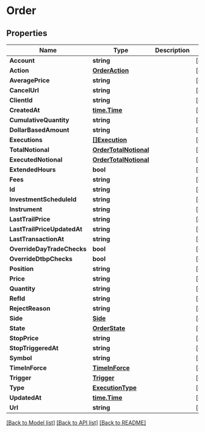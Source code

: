 # Order

## Properties

Name | Type | Description | Notes
------------ | ------------- | ------------- | -------------
**Account** | **string** |  | [optional] 
**Action** | [**OrderAction**](OrderAction.md) |  | [optional] 
**AveragePrice** | **string** |  | [optional] 
**CancelUrl** | **string** |  | [optional] 
**ClientId** | **string** |  | [optional] 
**CreatedAt** | [**time.Time**](time.Time.md) |  | [optional] 
**CumulativeQuantity** | **string** |  | [optional] 
**DollarBasedAmount** | **string** |  | [optional] 
**Executions** | [**[]Execution**](Execution.md) |  | [optional] 
**TotalNotional** | [**OrderTotalNotional**](Order_total_notional.md) |  | [optional] 
**ExecutedNotional** | [**OrderTotalNotional**](Order_total_notional.md) |  | [optional] 
**ExtendedHours** | **bool** |  | [optional] 
**Fees** | **string** |  | [optional] 
**Id** | **string** |  | [optional] 
**InvestmentScheduleId** | **string** |  | [optional] 
**Instrument** | **string** |  | [optional] 
**LastTrailPrice** | **string** |  | [optional] 
**LastTrailPriceUpdatedAt** | **string** |  | [optional] 
**LastTransactionAt** | **string** |  | [optional] 
**OverrideDayTradeChecks** | **bool** |  | [optional] 
**OverrideDtbpChecks** | **bool** |  | [optional] 
**Position** | **string** |  | [optional] 
**Price** | **string** |  | [optional] 
**Quantity** | **string** |  | [optional] 
**RefId** | **string** |  | [optional] 
**RejectReason** | **string** |  | [optional] 
**Side** | [**Side**](Side.md) |  | [optional] 
**State** | [**OrderState**](OrderState.md) |  | [optional] 
**StopPrice** | **string** |  | [optional] 
**StopTriggeredAt** | **string** |  | [optional] 
**Symbol** | **string** |  | [optional] 
**TimeInForce** | [**TimeInForce**](TimeInForce.md) |  | [optional] 
**Trigger** | [**Trigger**](Trigger.md) |  | [optional] 
**Type** | [**ExecutionType**](ExecutionType.md) |  | [optional] 
**UpdatedAt** | [**time.Time**](time.Time.md) |  | [optional] 
**Url** | **string** |  | [optional] 

[[Back to Model list]](../README.md#documentation-for-models) [[Back to API list]](../README.md#documentation-for-api-endpoints) [[Back to README]](../README.md)


